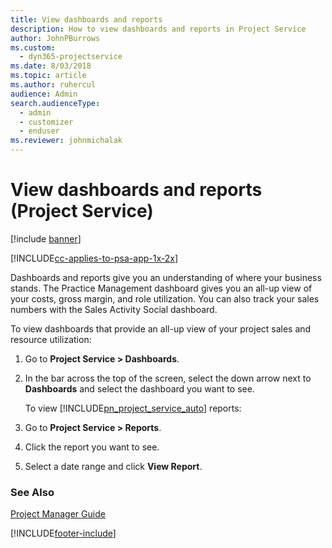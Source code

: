 ```yaml
---
title: View dashboards and reports
description: How to view dashboards and reports in Project Service
author: JohnPBurrows
ms.custom: 
  - dyn365-projectservice
ms.date: 8/03/2018
ms.topic: article
ms.author: ruhercul
audience: Admin
search.audienceType: 
  - admin
  - customizer
  - enduser
ms.reviewer: johnmichalak
---
```

# View dashboards and reports (Project Service)

[!include [banner](../includes/psa-now-project-operations.md)]

[!INCLUDE[cc-applies-to-psa-app-1x-2x](../includes/cc-applies-to-psa-app-1x-2x.md)]

Dashboards and reports give you an understanding of where your business stands. The Practice Management dashboard gives you an all-up view of your costs, gross margin, and role utilization. You can also track your sales numbers with the Sales Activity Social dashboard.  
  
 To view dashboards that provide an all-up view of your project sales and resource utilization:  
  
1. Go to **Project Service > Dashboards**.  
  
2. In the bar across the top of the screen, select the down arrow next to **Dashboards** and select the dashboard you want to see.  
  
   To view [!INCLUDE[pn_project_service_auto](../includes/pn-project-service-auto.md)] reports:  
  
3. Go to **Project Service > Reports**.  
  
4. Click the report you want to see.  
  
5. Select a date range and click **View Report**.  
  
### See Also  
 [Project Manager Guide](../psa/project-manager-guide.md)


[!INCLUDE[footer-include](../includes/footer-banner.md)]
